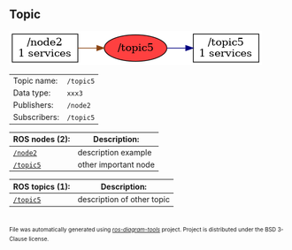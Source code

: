 <!--
File was automatically generated using 'ros-diagram-tools' project.
Project is distributed under the BSD 3-Clause license.
-->

## Topic

[![/topic5](t__topic5.png "/topic5")](t__topic5.png)

|     |     |
| --- | --- |
| Topic name: | `/topic5` |
| Data type: | `xxx3` |
| Publishers: | `/node2` |
| Subscribers: | `/topic5` |


| ROS nodes (2): | Description: |
| -------------- | ------------ |
| [`/node2`](n__node2.html) | description example |
| [`/topic5`](n__topic5.html) | other important node |

| ROS topics (1): | Description: |
| --------------- | ------------ |
| [`/topic5`](t__topic5.html) | description of other topic |


</br>
<font size="1">
File was automatically generated using <a href="https://github.com/anetczuk/ros-diagram-tools"><i>ros-diagram-tools</i></a> project.
Project is distributed under the BSD 3-Clause license.
</font>
